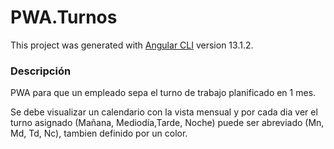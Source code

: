 # PWA.Turnos

This project was generated with [Angular CLI](https://github.com/angular/angular-cli) version 13.1.2.

### Descripción

PWA para que un empleado sepa el turno de trabajo planificado en 1 mes.

Se debe visualizar un calendario con la vista mensual y por cada dia ver el turno asignado (Mañana, Mediodía,Tarde, Noche) puede ser abreviado (Mn, Md, Td, Nc), tambien definido por un color.
